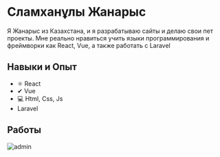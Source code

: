 # Сламханұлы Жанарыс
Я Жанарыс из Казахстана, и я разрабатываю сайты и делаю свои пет проекты. Мне реально нравиться учить языки программирования и фреймворки как React, Vue, а также работать с Laravel

## Навыки и Опыт
* ⚛ React
* ✔ Vue
* 💻 Html, Css, Js
* Laravel

## Работы
<a><img src="[https://freeimage.host/i/ecommerce-admin-navyvercelapp-75d297e0-df5c-47e4-a033-5c5bed.JxsUzjp](https://iili.io/JxsUzjp.png)" alt="admin" /></a>

<!--
**zhanik228/zhanik228** is a ✨ _special_ ✨ repository because its `README.md` (this file) appears on your GitHub profile.

Here are some ideas to get you started:

- 🔭 I’m currently working on ...
- 🌱 I’m currently learning ...
- 👯 I’m looking to collaborate on ...
- 🤔 I’m looking for help with ...
- 💬 Ask me about ...
- 📫 How to reach me: ...
- 😄 Pronouns: ...
- ⚡ Fun fact: ...
-->
